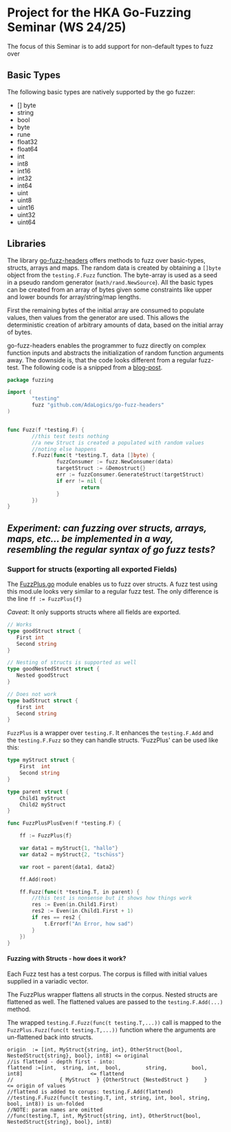 # Project for the HKA Go-Fuzzing Seminar (WS 24/25)

The focus of this Seminar is to add support for non-default types to fuzz over

## Basic Types

The following basic types are natively supported by the go fuzzer:
* [] byte
* string
* bool
* byte
* rune
* float32
* float64
* int
* int8
* int16
* int32
* int64
* uint
* uint8
* uint16
* uint32
* uint64

## Libraries

The library [go-fuzz-headers](https://github.com/AdaLogics/go-fuzz-headers/tree/main) offers methods to fuzz over 
basic-types, structs, arrays and maps. The random data is created by obtaining a `[]byte` object from the `testing.F.Fuzz`
function. The byte-array is used as a seed in a pseudo random generator (`math/rand.NewSource`). All the basic types 
can be created from an array of bytes given some constraints like upper and lower bounds for array/string/map lengths.

First the remaining bytes of the initial array are consumed to populate values, then values from the generator are used.
This allows the deterministic creation of arbitrary amounts of data, based on the initial array of bytes.

go-fuzz-headers enables the programmer to fuzz directly on complex function inputs and abstracts the initialization of
random function arguments away. The downside is, that the code looks different from a regular fuzz-test.
The following code is a snipped from a [blog-post](https://adalogics.com/blog/structure-aware-go-fuzzing-complex-types).
```go
package fuzzing

import (
        "testing"
        fuzz "github.com/AdaLogics/go-fuzz-headers"
)


func Fuzz(f *testing.F) {
	    //this test tests nothing
	    //a new Struct is created a populated with random values
	    //noting else happens
        f.Fuzz(func(t *testing.T, data []byte) {
                fuzzConsumer := fuzz.NewConsumer(data)
                targetStruct := &Demostruct{}
                err := fuzzConsumer.GenerateStruct(targetStruct)
                if err != nil {
                        return
                }
        })
}

```
## *Experiment: can fuzzing over structs, arrays, maps, etc... be implemented in a way, resembling the regular syntax of go fuzz tests?*

### Support for structs (exporting all exported Fields)



The [FuzzPlus.go](FuzzPlus.o) module enables us to fuzz over structs. 
A fuzz test using this mod.ule looks very similar to a regular fuzz test. The only difference is the line
`ff := FuzzPlus{f}`

*Caveat*: It only supports structs where all fields are exported.
 ```go
 // Works
 type goodStruct struct {
    First int
    Second string
 }
 
 // Nesting of structs is supported as well
 type goodNestedStruct struct {
    Nested goodStruct
 }
 
 // Does not work
 type badStruct struct {
    first int
    Second string
 }
 ```

`FuzzPlus` is a wrapper over `testing.F`.
It enhances the `testing.F.Add` and the `testing.F.Fuzz` so they can handle structs.
'FuzzPlus' can be used like this:
```go
type myStruct struct {
	First  int
	Second string
}

type parent struct {
	Child1 myStruct
	Child2 myStruct
}

func FuzzPlusPlusEven(f *testing.F) {

	ff := FuzzPlus{f}

	var data1 = myStruct{1, "hallo"}
	var data2 = myStruct{2, "tschüss"}

	var root = parent{data1, data2}

	ff.Add(root)

	ff.Fuzz(func(t *testing.T, in parent) {
		//this test is nonsense but it shows how things work
		res := Even(in.Child1.First)
		res2 := Even(in.Child1.First + 1)
		if res == res2 {
			t.Errorf("An Error, how sad")
		}
	})
}
```

#### Fuzzing with Structs - how does it work?

Each Fuzz test has a test corpus. The corpus is filled with initial values supplied in a variadic vector.

The FuzzPlus wrapper flattens all structs in the corpus. Nested structs are flattened as well.
The flattened values are passed to the `testing.F.Add(...)` method.

The wrapped `testing.F.Fuzz(func(t testing.T,...))` call is mapped to the `FuzzPlus.Fuzz(func(t testing.T,...))` function
where the arguments are un-flattened back into structs.
```
origin  := [int, MyStruct{string, int}, OtherStruct{bool, NestedStruct{string}, bool}, int8] <= original
//is flattend - depth first - into:
flattend :=[int,  string, int,  bool,        string,        bool, int8]                      <= flattend
//               { MyStruct  } {OtherStruct {NestedStruct }     }                            <= origin of values
//flattend is added to corups: testing.F.Add(flattend)
//testing.F.Fuzz(func(t testing.T, int, string, int, bool, string, bool, int8)) is un-folded
//NOTE: param names are omitted
//func(testing.T, int, MyStruct{string, int}, OtherStruct{bool, NestedStruct{string}, bool}, int8)
```